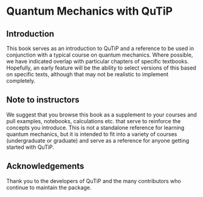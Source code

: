 # Quantum Mechanics with QuTiP

## Introduction

This book serves as an introduction to QuTiP and a reference to be used in conjunction with a typical course on quantum mechanics. Where possible, we have indicated overlap with particular chapters of specific textbooks. Hopefully, an early feature will be the ability to select versions of this based on specific texts, although that may not be realistic to implement completely.

## Note to instructors

We suggest that you browse this book as a supplement to your courses and pull examples, notebooks, calculations etc. that serve to reinforce the concepts you introduce. This is not a standalone reference for learning quantum mechanics, but it is intended to fit into a variety of courses (undergraduate or graduate) and serve as a reference for anyone getting started with QuTiP.

## Acknowledgements

Thank you to the developers of QuTiP and the many contributors who continue to maintain the package.
